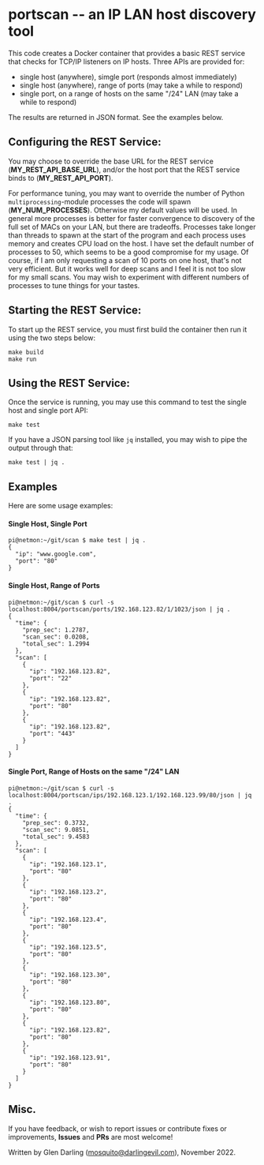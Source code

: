 # portscan -- an IP LAN host discovery tool

This code creates a Docker container that provides a basic REST service that
checks for TCP/IP listeners on IP hosts. Three APIs are provided for:

- single host (anywhere), simgle port (responds almost immediately)
- single host (anywhere), range of ports (may take a while to respond)
- single port, on a range of hosts on the same "/24" LAN (may take a while to respond)

The results are returned in JSON format. See the examples below.

## Configuring the REST Service:

You may choose to override the base URL for the REST service (**MY_REST_API_BASE_URL**), and/or the host port that the REST service binds to (**MY_REST_API_PORT**).

For performance tuning, you may want to override the number of Python `multiprocessing`-module processes the code will spawn (**MY_NUM_PROCESSES**). Otherwise my default values will be used. In general more processes is better for faster convergence to discovery of the full set of MACs on your LAN, but there are tradeoffs. Processes take longer than threads to spawn at the start of the program and each process uses memory and creates CPU load on the host. I have set the default number of processes to 50, which seems to be a good compromise for my usage. Of course, if I am only requesting a scan of 10 ports on one host, that's not very efficient. But it works well for deep scans and I feel it is not too slow for my small scans. You may wish to experiment with different numbers of processes to tune things for your tastes.

## Starting the REST Service:

To start up the REST service, you must first build the container then run it using the two steps below:

```
make build
make run
```

## Using the REST Service:

Once the service is running, you may use this command to test the single host and single port API:

```
make test
```

If you have a JSON parsing tool like `jq` installed, you may wish to pipe the output through that:

```
make test | jq .
```

## Examples

Here are some usage examples:

#### Single Host, Single Port

```
pi@netmon:~/git/scan $ make test | jq .
{
  "ip": "www.google.com",
  "port": "80"
}
```

#### Single Host, Range of Ports

```
pi@netmon:~/git/scan $ curl -s localhost:8004/portscan/ports/192.168.123.82/1/1023/json | jq .
{
  "time": {
    "prep_sec": 1.2787,
    "scan_sec": 0.0208,
    "total_sec": 1.2994
  },
  "scan": [
    {
      "ip": "192.168.123.82",
      "port": "22"
    },
    {
      "ip": "192.168.123.82",
      "port": "80"
    },
    {
      "ip": "192.168.123.82",
      "port": "443"
    }
  ]
}
```

#### Single Port, Range of Hosts on the same "/24" LAN

```
pi@netmon:~/git/scan $ curl -s localhost:8004/portscan/ips/192.168.123.1/192.168.123.99/80/json | jq .
{
  "time": {
    "prep_sec": 0.3732,
    "scan_sec": 9.0851,
    "total_sec": 9.4583
  },
  "scan": [
    {
      "ip": "192.168.123.1",
      "port": "80"
    },
    {
      "ip": "192.168.123.2",
      "port": "80"
    },
    {
      "ip": "192.168.123.4",
      "port": "80"
    },
    {
      "ip": "192.168.123.5",
      "port": "80"
    },
    {
      "ip": "192.168.123.30",
      "port": "80"
    },
    {
      "ip": "192.168.123.80",
      "port": "80"
    },
    {
      "ip": "192.168.123.82",
      "port": "80"
    },
    {
      "ip": "192.168.123.91",
      "port": "80"
    }
  ]
}
```

## Misc.

If you have feedback, or wish to report issues or contribute fixes or improvements, **Issues** and **PRs** are most welcome!

Written by Glen Darling (mosquito@darlingevil.com), November 2022.

